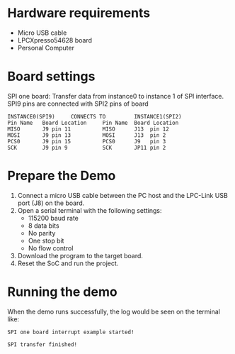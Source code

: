 Hardware requirements
===================
- Micro USB cable
- LPCXpresso54628 board
- Personal Computer

Board settings
============
SPI one board:
Transfer data from instance0 to instance 1 of SPI interface.
SPI9 pins are connected with SPI2 pins of board
~~~~~~~~~~~~~~~~~~~~~~~~~~~~~~~~~~~~~~~~~~~~~~~~~~~~~~
INSTANCE0(SPI9)     CONNECTS TO         INSTANCE1(SPI2)
Pin Name   Board Location     Pin Name  Board Location
MISO       J9 pin 11          MISO      J13  pin 12
MOSI       J9 pin 13          MOSI      J13  pin 2
PCS0       J9 pin 15          PCS0      J9   pin 3
SCK        J9 pin 9           SCK       JP11 pin 2
~~~~~~~~~~~~~~~~~~~~~~~~~~~~~~~~~~~~~~~~~~~~~~~~~~~~~~

Prepare the Demo
===============
1.  Connect a micro USB cable between the PC host and the LPC-Link USB port (J8) on the board.
2.  Open a serial terminal with the following settings:
    - 115200 baud rate
    - 8 data bits
    - No parity
    - One stop bit
    - No flow control
3.  Download the program to the target board.
4.  Reset the SoC and run the project.

Running the demo
===============
When the demo runs successfully, the log would be seen on the terminal like:

~~~~~~~~~~~~~~~~~~~~~~~~~~~~~~~~~~~~~~~~~~~~~~~~~~~~~~~~~~~~~~~~~~~~~~~~~~~~~~~~~~~
SPI one board interrupt example started!

SPI transfer finished!
~~~~~~~~~~~~~~~~~~~~~~~~~~~~~~~~~~~~~~~~~~~~~~~~~~~~~~~~~~~~~~~~~~~~~~~~~~~~~~~~~~~~~
